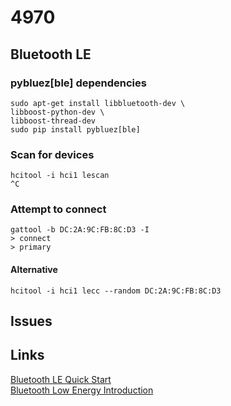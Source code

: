 # 4970 
## Bluetooth LE 
### pybluez[ble] dependencies
```
sudo apt-get install libbluetooth-dev \
libboost-python-dev \
libboost-thread-dev
sudo pip install pybluez[ble]
```
### Scan for devices
```
hcitool -i hci1 lescan
^C
```

### Attempt to connect
```
gattool -b DC:2A:9C:FB:8C:D3 -I
> connect
> primary
```
#### Alternative 
```
hcitool -i hci1 lecc --random DC:2A:9C:FB:8C:D3
```
## Issues

## Links
[Bluetooth LE Quick Start](https://www.jaredwolff.com/blog/get-started-with-bluetooth-low-energy/)  
[Bluetooth Low Energy Introduction](https://learn.adafruit.com/introduction-to-bluetooth-low-energy/introduction)  

